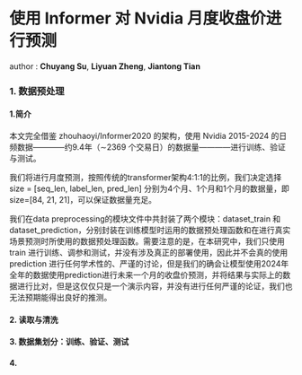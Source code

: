 # 使用 Informer 对 Nvidia 月度收盘价进行预测

author : **Chuyang Su**, **Liyuan Zheng**, **Jiantong Tian**

### 1. 数据预处理

#### 1.简介

本文完全借鉴 zhouhaoyi/Informer2020 的架构，使用 Nvidia 2015-2024 的日频数据————约9.4年（∼2369 个交易日）的数据量————进行训练、验证与测试。

我们将进行月度预测，按照传统的transformer架构4:1:1的比例，我们决定选择 size = [seq_len, label_len, pred_len] 分别为4个月、1个月和1个月的数据量，即 size=[84, 21, 21]，可以保证数据量充足。

我们在data preprocessing的模块文件中共封装了两个模块：dataset_train 和 dataset_prediction，分别封装在训练模型时运用的数据预处理函数和在进行真实场景预测时所使用的数据预处理函数。需要注意的是，在本研究中，我们只使用 train 进行训练、调参和测试，并没有涉及真正的部署使用，因此并不会真的使用 prediction 进行任何学术性的、严谨的讨论，但是我们的确会让模型使用2024年全年的数据使用prediction进行未来一个月的收盘价预测，并将结果与实际上的数据进行比对，但是这仅仅只是一个演示内容，并没有进行任何严谨的论证，我们也无法预期能得出良好的推测。

#### 2. 读取与清洗



#### 3. 数据集划分：训练、验证、测试

#### 4.
